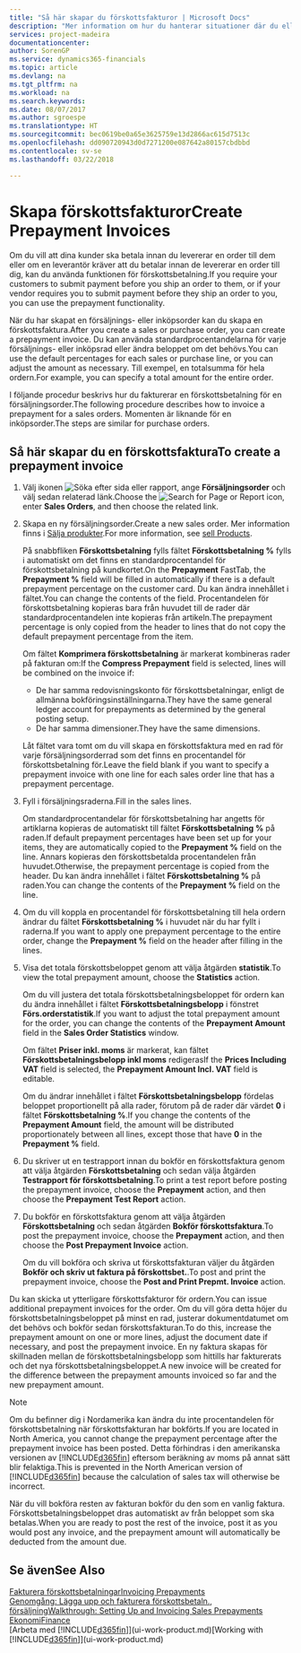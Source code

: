 ```yaml
---
title: "Så här skapar du förskottsfakturor | Microsoft Docs"
description: "Mer information om hur du hanterar situationer där du eller leverantören kräver förskottsbetalning."
services: project-madeira
documentationcenter: 
author: SorenGP
ms.service: dynamics365-financials
ms.topic: article
ms.devlang: na
ms.tgt_pltfrm: na
ms.workload: na
ms.search.keywords: 
ms.date: 08/07/2017
ms.author: sgroespe
ms.translationtype: HT
ms.sourcegitcommit: bec0619be0a65e3625759e13d2866ac615d7513c
ms.openlocfilehash: dd090720943d0d7271200e087642a80157cbdbbd
ms.contentlocale: sv-se
ms.lasthandoff: 03/22/2018

---
```

# <a name="create-prepayment-invoices"></a><span data-ttu-id="0e001-103">Skapa förskottsfakturor</span><span class="sxs-lookup"><span data-stu-id="0e001-103">Create Prepayment Invoices</span></span>
<span data-ttu-id="0e001-104">Om du vill att dina kunder ska betala innan du levererar en order till dem eller om en leverantör kräver att du betalar innan de levererar en order till dig, kan du använda funktionen för förskottsbetalning.</span><span class="sxs-lookup"><span data-stu-id="0e001-104">If you require your customers to submit payment before you ship an order to them, or if your vendor requires you to submit payment before they ship an order to you, you can use the prepayment functionality.</span></span>  

<span data-ttu-id="0e001-105">När du har skapat en försäljnings- eller inköpsorder kan du skapa en förskottsfaktura.</span><span class="sxs-lookup"><span data-stu-id="0e001-105">After you create a sales or purchase order, you can create a prepayment invoice.</span></span> <span data-ttu-id="0e001-106">Du kan använda standardprocentandelarna för varje försäljnings- eller inköpsrad eller ändra beloppet om det behövs.</span><span class="sxs-lookup"><span data-stu-id="0e001-106">You can use the default percentages for each sales or purchase line, or you can adjust the amount as necessary.</span></span> <span data-ttu-id="0e001-107">Till exempel, en totalsumma för hela ordern.</span><span class="sxs-lookup"><span data-stu-id="0e001-107">For example, you can specify a total amount for the entire order.</span></span>  

<span data-ttu-id="0e001-108">I följande procedur beskrivs hur du fakturerar en förskottsbetalning för en försäljningsorder.</span><span class="sxs-lookup"><span data-stu-id="0e001-108">The following procedure describes how to invoice a prepayment for a sales orders.</span></span> <span data-ttu-id="0e001-109">Momenten är liknande för en inköpsorder.</span><span class="sxs-lookup"><span data-stu-id="0e001-109">The steps are similar for purchase orders.</span></span>  

## <a name="to-create-a-prepayment-invoice"></a><span data-ttu-id="0e001-110">Så här skapar du en förskottsfaktura</span><span class="sxs-lookup"><span data-stu-id="0e001-110">To create a prepayment invoice</span></span>  
1. <span data-ttu-id="0e001-111">Välj ikonen ![Söka efter sida eller rapport](media/ui-search/search_small.png "Ikonen Söka efter sida eller rapport"), ange **Försäljningsorder** och välj sedan relaterad länk.</span><span class="sxs-lookup"><span data-stu-id="0e001-111">Choose the ![Search for Page or Report](media/ui-search/search_small.png "Search for Page or Report icon") icon, enter **Sales Orders**, and then choose the related link.</span></span>  
2. <span data-ttu-id="0e001-112">Skapa en ny försäljningsorder.</span><span class="sxs-lookup"><span data-stu-id="0e001-112">Create a new sales order.</span></span> <span data-ttu-id="0e001-113">Mer information finns i [Sälja produkter](sales-how-sell-products.md).</span><span class="sxs-lookup"><span data-stu-id="0e001-113">For more information, see [sell Products](sales-how-sell-products.md).</span></span>  

    <span data-ttu-id="0e001-114">På snabbfliken **Förskottsbetalning** fylls fältet **Förskottsbetalning %** fylls i automatiskt om det finns en standardprocentandel för förskottsbetalning på kundkortet.</span><span class="sxs-lookup"><span data-stu-id="0e001-114">On the **Prepayment** FastTab, the **Prepayment %** field will be filled in automatically if there is a default prepayment percentage on the customer card.</span></span> <span data-ttu-id="0e001-115">Du kan ändra innehållet i fältet.</span><span class="sxs-lookup"><span data-stu-id="0e001-115">You can change the contents of the field.</span></span> <span data-ttu-id="0e001-116">Procentandelen för förskottsbetalning kopieras bara från huvudet till de rader där standardprocentandelen inte kopieras från artikeln.</span><span class="sxs-lookup"><span data-stu-id="0e001-116">The prepayment percentage is only copied from the header to lines that do not copy the default prepayment percentage from the item.</span></span>  

    <span data-ttu-id="0e001-117">Om fältet **Komprimera förskottsbetalning** är markerat kombineras rader på fakturan om:</span><span class="sxs-lookup"><span data-stu-id="0e001-117">If the **Compress Prepayment** field is selected, lines will be combined on the invoice if:</span></span>  
    - <span data-ttu-id="0e001-118">De har samma redovisningskonto för förskottsbetalningar, enligt de allmänna bokföringsinställningarna.</span><span class="sxs-lookup"><span data-stu-id="0e001-118">They have the same general ledger account for prepayments as determined by the general posting setup.</span></span>  
    - <span data-ttu-id="0e001-119">De har samma dimensioner.</span><span class="sxs-lookup"><span data-stu-id="0e001-119">They have the same dimensions.</span></span>  

    <span data-ttu-id="0e001-120">Låt fältet vara tomt om du vill skapa en förskottsfaktura med en rad för varje försäljningsorderrad som det finns en procentandel för förskottsbetalning för.</span><span class="sxs-lookup"><span data-stu-id="0e001-120">Leave the field blank if you want to specify a prepayment invoice with one line for each sales order line that has a prepayment percentage.</span></span>  

3. <span data-ttu-id="0e001-121">Fyll i försäljningsraderna.</span><span class="sxs-lookup"><span data-stu-id="0e001-121">Fill in the sales lines.</span></span>  

    <span data-ttu-id="0e001-122">Om standardprocentandelar för förskottsbetalning har angetts för artiklarna kopieras de automatiskt till fältet **Förskottsbetalning %** på raden.</span><span class="sxs-lookup"><span data-stu-id="0e001-122">If default prepayment percentages have been set up for your items, they are automatically copied to the **Prepayment %** field on the line.</span></span> <span data-ttu-id="0e001-123">Annars kopieras den förskottsbetalda procentandelen från huvudet.</span><span class="sxs-lookup"><span data-stu-id="0e001-123">Otherwise, the prepayment percentage is copied from the header.</span></span> <span data-ttu-id="0e001-124">Du kan ändra innehållet i fältet **Förskottsbetalning %** på raden.</span><span class="sxs-lookup"><span data-stu-id="0e001-124">You can change the contents of the **Prepayment %** field on the line.</span></span>  
4. <span data-ttu-id="0e001-125">Om du vill koppla en procentandel för förskottsbetalning till hela ordern ändrar du fältet **Förskottsbetalning %** i huvudet när du har fyllt i raderna.</span><span class="sxs-lookup"><span data-stu-id="0e001-125">If you want to apply one prepayment percentage to the entire order, change the **Prepayment %** field on the header after filling in the lines.</span></span>  
5. <span data-ttu-id="0e001-126">Visa det totala förskottsbeloppet genom att välja åtgärden **statistik**.</span><span class="sxs-lookup"><span data-stu-id="0e001-126">To view the total prepayment amount, choose the **Statistics** action.</span></span>

    <span data-ttu-id="0e001-127">Om du vill justera det totala förskottsbetalningsbeloppet för ordern kan du ändra innehållet i fältet **Förskottsbetalningsbelopp** i fönstret **Förs.orderstatistik**.</span><span class="sxs-lookup"><span data-stu-id="0e001-127">If you want to adjust the total prepayment amount for the order, you can change the contents of the **Prepayment Amount** field in the **Sales Order Statistics** window.</span></span>  

    <span data-ttu-id="0e001-128">Om fältet **Priser inkl. moms** är markerat, kan fältet **Förskottsbetalningsbelopp inkl moms** redigeras</span><span class="sxs-lookup"><span data-stu-id="0e001-128">If the **Prices Including VAT** field is selected, the **Prepayment Amount Incl. VAT** field is editable.</span></span>  

    <span data-ttu-id="0e001-129">Om du ändrar innehållet i fältet **Förskottsbetalningsbelopp** fördelas beloppet proportionellt på alla rader, förutom på de rader där värdet **0** i fältet **Förskottsbetalning %**.</span><span class="sxs-lookup"><span data-stu-id="0e001-129">If you change the contents of the **Prepayment Amount** field, the amount will be distributed proportionately between all lines, except those that have **0** in the **Prepayment %** field.</span></span>  
6. <span data-ttu-id="0e001-130">Du skriver ut en testrapport innan du bokför en förskottsfaktura genom att välja åtgärden **Förskottsbetalning** och sedan välja åtgärden **Testrapport för förskottsbetalning**.</span><span class="sxs-lookup"><span data-stu-id="0e001-130">To print a test report before posting the prepayment invoice, choose the **Prepayment** action, and then choose the **Prepayment Test Report** action.</span></span>  
7. <span data-ttu-id="0e001-131">Du bokför en förskottsfaktura genom att välja åtgärden **Förskottsbetalning** och sedan åtgärden **Bokför förskottsfaktura**.</span><span class="sxs-lookup"><span data-stu-id="0e001-131">To post the prepayment invoice, choose the **Prepayment** action, and then choose the **Post Prepayment Invoice** action.</span></span>  

    <span data-ttu-id="0e001-132">Om du vill bokföra och skriva ut förskottsfakturan väljer du åtgärden **Bokför och skriv ut faktura på förskottsbet.**.</span><span class="sxs-lookup"><span data-stu-id="0e001-132">To post and print the prepayment invoice, choose the **Post and Print Prepmt. Invoice** action.</span></span>  

<span data-ttu-id="0e001-133">Du kan skicka ut ytterligare förskottsfakturor för ordern.</span><span class="sxs-lookup"><span data-stu-id="0e001-133">You can issue additional prepayment invoices for the order.</span></span> <span data-ttu-id="0e001-134">Om du vill göra detta höjer du förskottsbetalningsbeloppet på minst en rad, justerar dokumentdatumet om det behövs och bokför sedan förskottsfakturan.</span><span class="sxs-lookup"><span data-stu-id="0e001-134">To do this, increase the prepayment amount on one or more lines, adjust the document date if necessary, and post the prepayment invoice.</span></span> <span data-ttu-id="0e001-135">En ny faktura skapas för skillnaden mellan de förskottsbetalningsbelopp som hittills har fakturerats och det nya förskottsbetalningsbeloppet.</span><span class="sxs-lookup"><span data-stu-id="0e001-135">A new invoice will be created for the difference between the prepayment amounts invoiced so far and the new prepayment amount.</span></span>  

> [!NOTE]  
>  <span data-ttu-id="0e001-136">Om du befinner dig i Nordamerika kan ändra du inte procentandelen för förskottsbetalning när förskottsfakturan har bokförts.</span><span class="sxs-lookup"><span data-stu-id="0e001-136">If you are located in North America, you cannot change the prepayment percentage after the prepayment invoice has been posted.</span></span> <span data-ttu-id="0e001-137">Detta förhindras i den amerikanska versionen av [!INCLUDE[d365fin](includes/d365fin_md.md)] eftersom beräkning av moms på annat sätt blir felaktiga.</span><span class="sxs-lookup"><span data-stu-id="0e001-137">This is prevented in the North American version of [!INCLUDE[d365fin](includes/d365fin_md.md)] because the calculation of sales tax will otherwise be incorrect.</span></span>  

 <span data-ttu-id="0e001-138">När du vill bokföra resten av fakturan bokför du den som en vanlig faktura. Förskottsbetalningsbeloppet dras automatiskt av från beloppet som ska betalas.</span><span class="sxs-lookup"><span data-stu-id="0e001-138">When you are ready to post the rest of the invoice, post it as you would post any invoice, and the prepayment amount will automatically be deducted from the amount due.</span></span>  

## <a name="see-also"></a><span data-ttu-id="0e001-139">Se även</span><span class="sxs-lookup"><span data-stu-id="0e001-139">See Also</span></span>  
[<span data-ttu-id="0e001-140">Fakturera förskottsbetalningar</span><span class="sxs-lookup"><span data-stu-id="0e001-140">Invoicing Prepayments</span></span>](finance-invoice-prepayments.md)  
[<span data-ttu-id="0e001-141">Genomgång: Lägga upp och fakturera förskottsbetaln., försäljning</span><span class="sxs-lookup"><span data-stu-id="0e001-141">Walkthrough: Setting Up and Invoicing Sales Prepayments</span></span>](walkthrough-setting-up-and-invoicing-sales-prepayments.md)  
[<span data-ttu-id="0e001-142">Ekonomi</span><span class="sxs-lookup"><span data-stu-id="0e001-142">Finance</span></span>](finance.md)  
<span data-ttu-id="0e001-143">[Arbeta med [!INCLUDE[d365fin](includes/d365fin_md.md)]](ui-work-product.md)</span><span class="sxs-lookup"><span data-stu-id="0e001-143">[Working with [!INCLUDE[d365fin](includes/d365fin_md.md)]](ui-work-product.md)</span></span>

